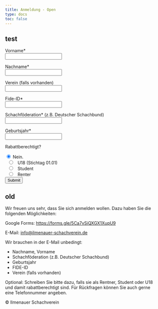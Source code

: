 ```yaml
---
title: Anmeldung - Open
type: docs
toc: false
---
```


## test

<form action="https://register.ilmenauersv.xyz/open2024/submit.php">
  <label>Vorname*</label><br>
  <input type="text" required name="vorname"><br>

<label>Nachname\*</label><br>
<input type="text" required name="nachname"><br>

<label>Verein (falls vorhanden) </label><br>
<input type="text" name="verein"><br>

<label>Fide-ID\*</label><br>
<input type="text" required name="fideID"><br>

<label>Schachföderation\* (z.B. Deutscher Schachbund)</label><br>
<input type="text" required name="federation"><br>

<label>Geburtsjahr\*</label><br>
<input type="text" required name="geburtsjahr"><br>

<label>Rabattberechtigt?</label><br>

  <input type="radio" id="nein" name="rabatt" value="nein" checked>
  <label for="nein">Nein.</label><br>
  <input type="radio" id="u18" name="rabatt" value="ja_U18">
  <label for="U18">U18 (Stichtag 01.01)</label><br>
  <input type="radio" id="student" name="rabatt" value="ja_Student">
  <label for="student">Student</label><br>
  <input type="radio" id="renter" name="rabatt" value="ja_Rentner">
  <label for="renter">Renter</label><br>

  <input type="submit" value="Submit">
</form>

## old

Wir freuen uns sehr, dass Sie sich anmelden wollen. Dazu haben Sie die folgenden Möglichkeiten:

Google Forms: https://forms.gle/5Ca7vSiQXGX1XupU9

E-Mail: [info@ilmenauer-schachverein.de](mailto:info@ilmenauer-schachverein.de)

Wir brauchen in der E-Mail unbedingt:

- Nachname, Vorname
- Schachföderation (z.B. Deutscher Schachbund)
- Geburtsjahr
- FIDE-ID
- Verein (falls vorhanden)

Optional:
Schreiben Sie bitte dazu, falls sie als Rentner, Student oder U18 und damit rabattberechtigt sind.
Für Rückfragen können Sie auch gerne eine Telefonnummer angeben.

&copy; Ilmenauer Schachverein
